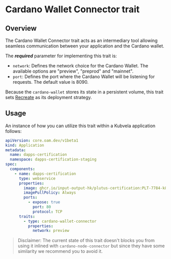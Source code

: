 # Cardano Wallet Connector trait

## Overview

The Cardano Wallet Connector trait acts as an intermediary tool allowing seamless communication between your application and the Cardano wallet.

The ***required*** parameter for implementing this trait is:
 - `network`: Defines the network choice for the Cardano Wallet. The available options are "preview", "preprod" and "mainnet".
 - `port`: Defines the port where the Cardano Wallet will be listening for requests. The default value is 8090.

Because the `cardano-wallet` stores its state in a persistent volume, this trait sets [Recreate](https://kubernetes.io/docs/concepts/workloads/controllers/deployment/#recreate-deployment) as its deployment strategy.

## Usage

An instance of how you can utilize this trait within a Kubvela application follows:

```yaml
apiVersion: core.oam.dev/v1beta1
kind: Application
metadata:
  name: dapps-certification
  namespace: dapps-certification-staging
spec:
  components:
    - name: dapps-certification
      type: webservice
      properties:
        image: ghcr.io/input-output-hk/plutus-certification:PLT-7784-k8s-sched
        imagePullPolicy: Always
        ports:
          - expose: true
            port: 80
            protocol: TCP
      traits:
        - type: cardano-wallet-connector
          properties:
            network: preview
```

> Disclaimer: The current state of this trait doesn't blocks you from using it inlined with `cardano-node-connector` but since they have some similarity we recommend you to avoid it.
